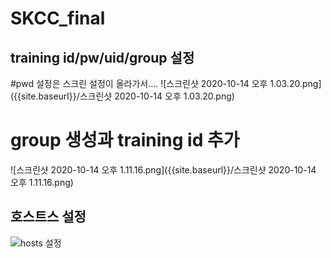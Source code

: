 # SKCC_final

## training id/pw/uid/group 설정
#pwd 설정은 스크린 설정이 올라가서....
![스크린샷 2020-10-14 오후 1.03.20.png]({{site.baseurl}}/스크린샷 2020-10-14 오후 1.03.20.png)

# group 생성과 training id 추가
![스크린샷 2020-10-14 오후 1.11.16.png]({{site.baseurl}}/스크린샷 2020-10-14 오후 1.11.16.png)


## 호스트스 설정
![hosts 설정]({{site.baseurl}}//%E1%84%92%E1%85%A9%E1%84%89%E1%85%B3%E1%84%90%E1%85%B3%E1%84%89%E1%85%B3%20%E1%84%89%E1%85%A5%E1%86%AF%E1%84%8C%E1%85%A5%E1%86%BC.png)


